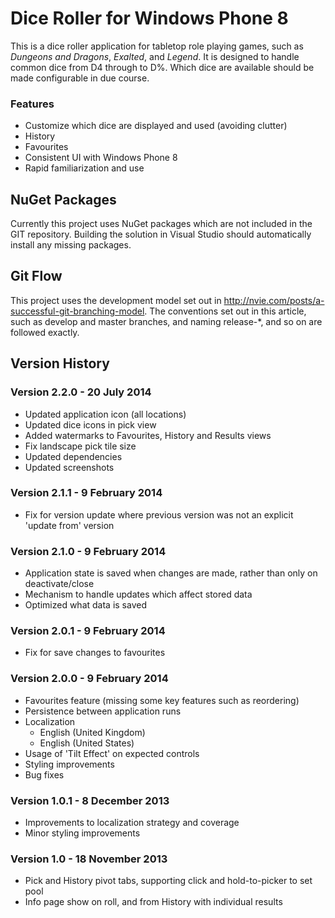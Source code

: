 # Dice Roller for Windows Phone 8 #

This is a dice roller application for tabletop role playing games, such as _Dungeons and Dragons_, _Exalted_, and _Legend_. It is designed to handle common dice from D4 through to D%. Which dice are available should be made configurable in due course.

### Features ###
 - Customize which dice are displayed and used (avoiding clutter)
 - History
 - Favourites
 - Consistent UI with Windows Phone 8
 - Rapid familiarization and use

## NuGet Packages ##

Currently this project uses NuGet packages which are not included in the GIT repository. Building the solution in Visual Studio should automatically install any missing packages.

## Git Flow ##

This project uses the development model set out in http://nvie.com/posts/a-successful-git-branching-model. The conventions set out in this article, such as develop and master branches, and naming release-*, and so on are followed exactly.

## Version History ##

### **Version 2.2.0** - 20 July 2014

 - Updated application icon (all locations)
 - Updated dice icons in pick view
 - Added watermarks to Favourites, History and Results views
 - Fix landscape pick tile size
 - Updated dependencies
 - Updated screenshots

### **Version 2.1.1** - 9 February 2014

 - Fix for version update where previous version was not an explicit 'update from' version

### **Version 2.1.0** - 9 February 2014

 - Application state is saved when changes are made, rather than only on deactivate/close
 - Mechanism to handle updates which affect stored data
 - Optimized what data is saved

### **Version 2.0.1** - 9 February 2014

 - Fix for save changes to favourites

### **Version 2.0.0** - 9 February 2014

 - Favourites feature (missing some key features such as reordering)
 - Persistence between application runs
 - Localization
   - English (United Kingdom)
   - English (United States)
 - Usage of 'Tilt Effect' on expected controls
 - Styling improvements
 - Bug fixes

### **Version 1.0.1** - 8 December 2013

 - Improvements to localization strategy and coverage
 - Minor styling improvements

### **Version 1.0** - 18 November 2013

 - Pick and History pivot tabs, supporting click and hold-to-picker to set pool
 - Info page show on roll, and from History with individual results